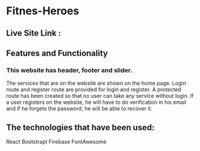 # Fitnes-Heroes


## Live Site Link :


## Features and Functionality

### This website has header, footer and slider.
 The services that are on the website are shown on the home page.
 Login route and register route are provided for login and register.
 A protected route has been created so that no user can take any service without login.
 If a user registers on the website, he will have to do verification in his email and if he forgets the password, he will be able to recover it.

## The technologies that have been used:

 React
 Bootstrapt
 Firebase
 FontAwesome

